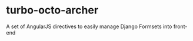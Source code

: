 turbo-octo-archer
=================

A set of AngularJS directives to easily manage Django Formsets into front-end
